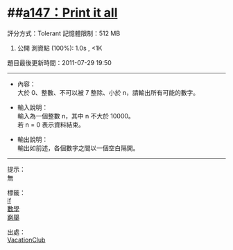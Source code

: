 ##[a147：Print it all](http://zerojudge.tw/ShowProblem?problemid=a147)
======
評分方式：Tolerant 
記憶體限制：512 MB

1. 公開 測資點 (100%): 1.0s , <1K

題目最後更新時間：2011-07-29 19:50 

- - -
* 內容：  
	大於 0、整數、不可以被 7 整除、小於 n，請輸出所有可能的數字。

* 輸入說明：  
	輸入為一個整數 n，其中 n 不大於 10000。  
	若 n = 0 表示資料結束。
* 輸出說明：  
	輸出如前述，各個數字之間以一個空白隔開。

- - -
提示：  
	無

標籤：  
	[if](http://zerojudge.tw/Problems?tag=if)  
	[數學](http://zerojudge.tw/Problems?tag=%E6%95%B8%E5%AD%B8)  
	[窮舉](http://zerojudge.tw/Problems?tag=%E7%AA%AE%E8%88%89)

出處：  
	[VacationClub](http://zerojudge.tw/UserStatistic?account=VacationClub)